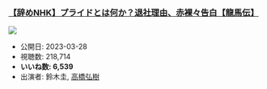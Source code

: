 ### [【辞めNHK】プライドとは何か？退社理由、赤裸々告白【龍馬伝】](https://www.youtube.com/watch?v=NkePAeuWVzY)
[![](https://img.youtube.com/vi/NkePAeuWVzY/sddefault.jpg)](https://www.youtube.com/watch?v=NkePAeuWVzY)
-   公開日: 2023-03-28
-   視聴数: 218,714
-   **いいね数: 6,539**
-   出演者: 鈴木圭, [高橋弘樹](/rehacq_fan/people/高橋弘樹 "wikilink")
